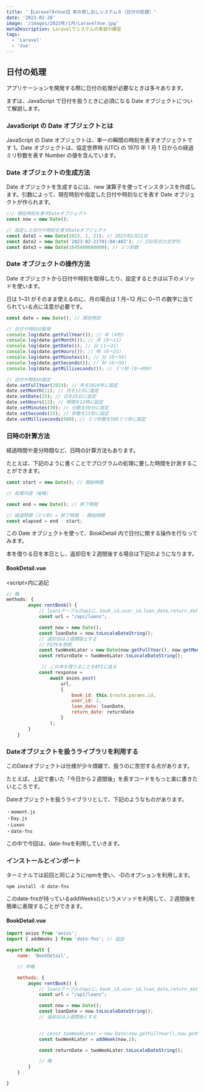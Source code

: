 ```yaml
---
title: '【Laravel9×Vue3】本の貸し出しシステム８（日付の処理）'
date: '2023-02-20'
image: '/images/2023年/1月/LaravelVue.jpg'
metaDescription: Laravelでシステムの実装の練習
tags:
  - 'Laravel'
  - 'Vue'
---
```


## 日付の処理

アプリケーションを開発する際に日付の処理が必要なときは多々あります。

まずは、JavaScript で日付を扱うときに必須になる Date オブジェクトについて解説します。

### JavaScript の Date オブジェクトとは

JavaScript の Date オブジェクトは、単一の瞬間の時刻を表すオブジェクトです 1。Date オブジェクトは、協定世界時 (UTC) の 1970 年 1 月 1 日からの経過ミリ秒数を表す Number の値を含んでいます。

### Date オブジェクトの生成方法

Date オブジェクトを生成するには、new 演算子を使ってインスタンスを作成します。引数によって、現在時刻や指定した日付や時刻などを表す Date オブジェクトが作られます。

```javascript
/// 現在時刻を表すDateオブジェクト
const now = new Date();

// 指定した日付や時刻を表すDateオブジェクト
const date1 = new Date(2023, 1, 21); // 2023年2月21日
const date2 = new Date('2023-02-21T01:04:48Z'); // ISO形式の文字列
const date3 = new Date(1645400688000); // ミリ秒数
```

### Date オブジェクトの操作方法

Date オブジェクトから日付や時刻を取得したり、設定するときは以下のメソッドを使います。

日は 1~31 がそのまま使えるのに、月の場合は 1 月~12 月に 0~11 の数字に当てられている点に注意が必要です。

```javascript
const date = new Date(); // 現在時刻

// 日付や時刻の取得
console.log(date.getFullYear()); // 年 (4桁)
console.log(date.getMonth()); // 月 (0～11)
console.log(date.getDate()); // 日 (1～31)
console.log(date.getHours()); // 時 (0～23)
console.log(date.getMinutes()); // 分 (0～59)
console.log(date.getSeconds()); // 秒 (0～59)
console.log(date.getMilliseconds()); // ミリ秒 (0～999)

// 日付や時刻の設定
date.setFullYear(2024); // 年を2024年に設定
date.setMonth(11); // 月を12月に設定
date.setDate(25); // 日を25日に設定
date.setHours(12); // 時間を12時に設定
date.setMinutes(30); // 分数を30分に設定
date.setSeconds(15); // 秒数を15秒に設定
date.setMilliseconds(500); // ミリ秒数を500ミリ秒に設定
```

### 日時の計算方法

経過時間や差分時間など、日時の計算方法もあります。

たとえば、下記のように書くことでプログラムの処理に要した時間を計測することができます。

```javascript
const start = new Date(); // 開始時間

// 処理内容（省略）

const end = new Date(); // 終了時間

// 経過時間（ミリ秒）= 終了時間 - 開始時間
const elapsed = end - start;
```

この Date オブジェクトを使って、BookDetail 内で日付に関する操作を行なってみます。

本を借りる日を本日とし、返却日を２週間後する場合は下記のようになります。

#### BookDetail.vue

<bold>&lt;script&gt;</bold>内に追記

```javascript
// 略
methods: {
        async rentBook() {
            // loansテーブルのapiに、book_id,user_id,loan_date,return_dateを送信する処理
            const url = "/api/loans";

            const now = new Date();
            const loanDate = now.toLocaleDateString();
            // 返却日は２週間後とする
            // P279を参照
            const twoWeekLater = new Date(now.getFullYear(), now.getMonth(), now.getDate() + 14);
            const returnDate = twoWeekLater.toLocaleDateString();

             // この本を借りることをAPIに送る
            const response =
                await axios.post(
                    url,
                    {
                        book_id: this.$route.params.id,
                        user_id: 2,
                        loan_date: loanDate,
                        return_date: returnDate
                    }
                );
        }
    }
```
### Dateオブジェクトを扱うライブラリを利用する

このDateオブジェクトは仕様が少々煩雑で、扱うのに苦労する点があります。

たとえば、上記で書いた「今日から２週間後」を表すコードをもっと楽に書きたいところです。

Dateオブジェクトを扱うライブラリとして、下記のようなものがあります。

```
・moment.js
・Day.js
・Luxon
・date-fns
```

この中で今回は、<bold>date-fns</bold>を利用していきます。

### インストールとインポート
ターミナルでは前回と同じようにnpmを使い、-Dのオプションを利用します。

```terminal
npm install -D date-fns
```

このdate-fnsが持っているaddWeeks()というメソッドを利用して、２週間後を簡単に表現することができます。


#### BookDetail.vue

```javascript
import axios from 'axios';
import { addWeeks } from 'date-fns'; // 追加

export default {
    name: 'BookDetail',

    // 中略

    methods: {
        async rentBook() {
            // loansテーブルのapiに、book_id,user_id,loan_date,return_dateを送信する処理
            const url = "/api/loans";

            const now = new Date();
            const loanDate = now.toLocaleDateString();
            // 返却日は２週間後とする
            

            // const twoWeekLater = new Date(now.getFullYear(),now.getMonth(),now.getDate()+14);
            const twoWeekLater = addWeek(now,2);

            const returnDate = twoWeekLater.toLocaleDateString();

            // 略
        }
    }

}
```

